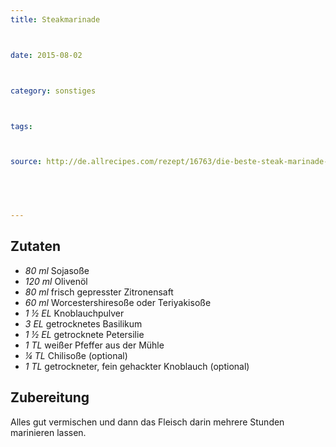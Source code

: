 ```yaml
---
title: Steakmarinade



date: 2015-08-02



category: sonstiges



tags: 



source: http://de.allrecipes.com/rezept/16763/die-beste-steak-marinade-der-welt.aspx



 

---
```


## Zutaten
- *80 ml* Sojasoße
- *120 ml* Olivenöl
- *80 ml* frisch gepresster Zitronensaft
- *60 ml* Worcestershiresoße oder Teriyakisoße
- *1 ½ EL* Knoblauchpulver
- *3 EL* getrocknetes Basilikum
- *1 ½ EL* getrocknete Petersilie
- *1 TL* weißer Pfeffer aus der Mühle
- *¼ TL* Chilisoße (optional)
- *1 TL* getrockneter, fein gehackter Knoblauch (optional)

## Zubereitung
Alles gut vermischen und dann das Fleisch darin mehrere Stunden marinieren lassen.